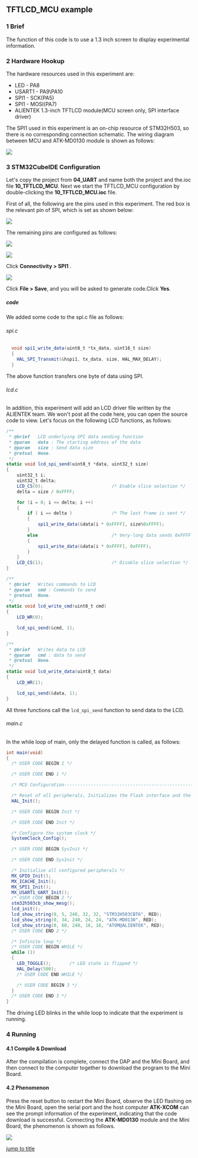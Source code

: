## TFTLCD_MCU example<a name="brief"></a>

### 1 Brief
The function of this code is to use a 1.3 inch screen to display experimental information.
### 2 Hardware Hookup
The hardware resources used in this experiment are:
+ LED - PA8
+ USART1 - PA9\PA10
+ SPI1 - SCK(PA5)
+ SPI1 - MOSI(PA7)
+ ALIENTEK 1.3-inch TFTLCD module(MCU screen only, SPI interface driver)

The SPI1 used in this experiment is an on-chip resource of STM32H503, so there is no corresponding connection schematic. The wiring diagram between MCU and ATK-MD0130 module is shown as follows:

![](../../1_docs/3_figures/10_TFTLCD_MCU/lcd1.png)

### 3 STM32CubeIDE Configuration


Let's copy the project from  **04_UART** and name both the project and the.ioc file **10_TFTLCD_MCU**. Next we start the TFTLCD_MCU configuration by double-clicking the **10_TFTLCD_MCU.ioc** file.

First of all, the following are the pins used in this experiment. The red box is the relevant pin of SPI, which is set as shown below:

![](../../1_docs/3_figures/10_TFTLCD_MCU/lcd2.png)

The remaining pins are configured as follows:

![](../../1_docs/3_figures/10_TFTLCD_MCU/lcd3.png)

![](../../1_docs/3_figures/10_TFTLCD_MCU/lcd4.png)

Click **Connectivity > SPI1** .

![](../../1_docs/3_figures/10_TFTLCD_MCU/lcd5.png)

Click **File > Save**, and you will be asked to generate code.Click **Yes**.

##### code
We added some code to the spi.c file as follows:
###### spi.c
```c#
  void spi1_write_data(uint8_t *tx_data, uint16_t size)
  {
    HAL_SPI_Transmit(&hspi1, tx_data, size, HAL_MAX_DELAY);
  }
```
The above function transfers one byte of data using SPI.

###### lcd.c
In addition, this experiment will add an LCD driver file written by the ALIENTEK team. We won't post all the code here, you can open the source code to view. Let's focus on the following LCD functions, as follows:
```c#
/**
 * @brief   LCD underlying SPI data sending function
 * @param   data : The starting address of the data
 * @param   size : Send data size
 * @retval  None.
 */
static void lcd_spi_send(uint8_t *data, uint32_t size)
{
    uint32_t i;
    uint32_t delta;
    LCD_CS(0);                          /* Enable slice selection */
    delta = size / 0xFFFF;

    for (i = 0; i <= delta; i ++)
    {
        if ( i == delta )               /* The last frame is sent */
        {
            spi1_write_data(&data[i * 0xFFFF], size%0xFFFF);
        }
        else                            /* Very-long data sends 0xFFFF bytes of data at a time */
        {
            spi1_write_data(&data[i * 0xFFFF], 0xFFFF);
        }
    }
    LCD_CS(1);                          /* Disable slice selection */
}

/**
 * @brief   Writes commands to LCD
 * @param   cmd : Commands to send
 * @retval  None.
 */
static void lcd_write_cmd(uint8_t cmd)
{
    LCD_WR(0);

    lcd_spi_send(&cmd, 1);
}

/**
 * @brief   Writes data to LCD
 * @param   cmd : data to send
 * @retval  None.
 */
static void lcd_write_data(uint8_t data)
{
    LCD_WR(1);

    lcd_spi_send(&data, 1);
}
```
All three functions call the ``lcd_spi_send`` function to send data to the LCD.

###### main.c
In the while loop of main, only the delayed function is called, as follows:
```c#
int main(void)
{
  /* USER CODE BEGIN 1 */

  /* USER CODE END 1 */

  /* MCU Configuration--------------------------------------------------------*/

  /* Reset of all peripherals, Initializes the Flash interface and the Systick. */
  HAL_Init();

  /* USER CODE BEGIN Init */

  /* USER CODE END Init */

  /* Configure the system clock */
  SystemClock_Config();

  /* USER CODE BEGIN SysInit */

  /* USER CODE END SysInit */

  /* Initialize all configured peripherals */
  MX_GPIO_Init();
  MX_ICACHE_Init();
  MX_SPI1_Init();
  MX_USART1_UART_Init();
  /* USER CODE BEGIN 2 */
  stm32h503cb_show_mesg();
  lcd_init();
  lcd_show_string(0, 5, 240, 32, 32, "STM32H503CBT6", RED);
  lcd_show_string(0, 34, 240, 24, 24, "ATK-MD0130", RED);
  lcd_show_string(0, 60, 240, 16, 16, "ATOM@ALIENTEK", RED);
  /* USER CODE END 2 */

  /* Infinite loop */
  /* USER CODE BEGIN WHILE */
  while (1)
  {
    LED_TOGGLE();       /* LED state is flipped */
    HAL_Delay(500);
    /* USER CODE END WHILE */

    /* USER CODE BEGIN 3 */
  }
  /* USER CODE END 3 */
}
```
The driving LED blinks in the while loop to indicate that the experiment is running.


### 4 Running
#### 4.1 Compile & Download
After the compilation is complete, connect the DAP and the Mini Board, and then connect to the computer together to download the program to the Mini Board.
#### 4.2 Phenomenon
Press the reset button to restart the Mini Board, observe the LED flashing on the Mini Board, open the serial port and the host computer **ATK-XCOM** can see the prompt information of the experiment, indicating that the code download is successful. Connecting the **ATK-MD0130** module and the Mini Board, the phenomenon is shown as follows.

![](../../1_docs/3_figures/10_TFTLCD_MCU/lcd6.png)

[jump to title](#brief)